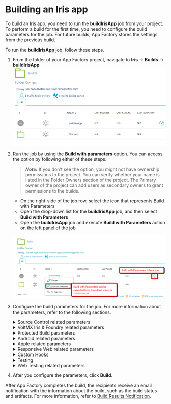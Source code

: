                            

Building an Iris app
=========================

To build an Iris app, you need to run the **buildIrisApp** job from your project. To perform a build for the first time, you need to configure the build parameters for the job. For future builds, App Factory stores the settings from the previous build.

To run the **buildIrisApp** job, follow these steps.

1.  From the folder of your App Factory project, navigate to **Iris** → **Builds** → **buildIrisApp**
    ![](Resources/Images/Iris_Builds.png)

2.  Run the job by using the **Build with parameters** option. You can access the option by following either of these steps. <br>

    > **_Note:_** If you don’t see the option, you might not have ownership permissions to the project. You can verify whether your name is listed in the Folder Owners section of the project. The Primary owner of the project can add users as secondary owners to grant permissions to the builds.<br>

    *   On the right-side of the job row, select the icon that represents Build with Parameters
    *   Open the drop-down list for the **buildIrisApp** job, and then select **Build with Parameters**
    *   Open the **buildIrisApp** job and execute **Build with Parameters** action on the left panel of the job

    ![](Resources/Images/BuildWithParameters.png)
    
3.  Configure the build parameters for the job. For more information about the parameters, refer to the following sections.  
    <details close markdown="block"><summary>Source Control related parameters</summary>
    <table style="width: 80%;mc-table-style: url('Resources/TableStyles/Basic.css');" class="TableStyle-Basic" cellspacing="0"><colgroup><col class="TableStyle-Basic-Column-Column1" style="width: 30%;"><col class="TableStyle-Basic-Column-Column1" style="width: 50%;"></colgroup><tbody><tr class="TableStyle-Basic-Body-Body1"><th class="TableStyle-Basic-BodyE-Column1-Body1"><b>Parameter</b></th><th class="TableStyle-Basic-BodyD-Column1-Body1"><b>Description</b></th></tr><tr class="TableStyle-Basic-Body-Body1"><td class="TableStyle-Basic-BodyB-Column1-Body1">PROJECT_SOURCE_CODE_BRANCH</td><td class="TableStyle-Basic-BodyA-Column1-Body1">Specifies the branch, release tag, or the commit ID of the repository that contains the source code of the Iris project.</td></tr></tbody></table>
    </details>

    <details close markdown="block"><summary>VoltMX Iris & Foundry related parameters</summary>
    <table style="width: 80%;mc-table-style: url('Resources/TableStyles/Basic.css');" class="TableStyle-Basic" cellspacing="0"><colgroup><col class="TableStyle-Basic-Column-Column1" style="width: 30%;"><col class="TableStyle-Basic-Column-Column1" style="width: 50%;"></colgroup><tbody><tr class="TableStyle-Basic-Body-Body1"><th class="TableStyle-Basic-BodyE-Column1-Body1"><b>Parameter</b></th><th class="TableStyle-Basic-BodyD-Column1-Body1"><b>Description</b></th></tr><tr class="TableStyle-Basic-Body-Body1"><td class="TableStyle-Basic-BodyE-Column1-Body1"><a name="BUILD_MODE"></a>BUILD_MODE</td><td class="TableStyle-Basic-BodyD-Column1-Body1">Specifies the mode in which the app is built. Contains the following options.<br><b>debug:</b>Builds the app in debug mode, which adds debugging options in the app binary<br><b>test:</b>Builds the app in test mode, which enables automated testing for the app<br><b>release:</b>Builds the app in release mode (release-unprotected mode), which optimizes the app for execution.<br>The release mode does not provide additional security for the app<br><b>release-protected:</b>Builds the app in a release-protected mode, which optimizes the app for execution and also provides extra security with encryption keys.<br>
    
    > **_Important:_** For the <b>release</b> and <b>release-protected</b> build modes, you need to set the Android KeyStore options. For more information, refer to <a href="#Android" class="selected">Android related parameters</a>.<br>For the <b>release-protected</b> build mode, you need to configure the <b>Web protection</b> related parameters. For more information, refer to <a href="#DesktopWeb" class="selected">Desktop Web related parameters</a>.<br>
    
    > **_Note:_** In <b>debug</b> mode, the landing screen of the app is the Volt MX debugger screen. Make sure that your test scripts are prepared to navigate away from this screen.<br>For the <b>release-protected</b> mode, the encryption keys are the values that you configure in Iris. The keys are configured in <b>Project Settings</b> → <b>Native</b> → <b>iPhone/iPad/Watch or Android</b> → <b>Protected Mode</b>.</td></tr><tr class="TableStyle-Basic-Body-Body1"><td class="TableStyle-Basic-BodyE-Column1-Body1">FOUNDRY_CREDENTIALS_ID</td><td class="TableStyle-Basic-BodyD-Column1-Body1">Specifies the Volt MX Cloud credentials that App Factory uses to build the Iris project and publish any linked services. If you are building an app for the Web channel, the credentials are used to upload the WAR files to Volt MX Foundry and to publish the app.</td></tr><tr class="TableStyle-Basic-Body-Body1"><td class="TableStyle-Basic-BodyB-Column1-Body1">FOUNDRY_APP_CONFIG</td><td class="TableStyle-Basic-BodyA-Column1-Body1">Specifies the configuration details of the Foundry app, such as app name, account ID, console URL, and identity server URL. For more information, refer to <a href="ManagingCredentials.html#Adding_Foundry" target="_blank">Adding Volt MX Foundry App Configuration</a>.<br>If your app does not contain any integration with Foundry, you can skip this build parameter.</td></tr></tbody></table>
    </details>

    <details close markdown="block"><summary>Protected Build parameters</summary>
    
    > **_Important:_** To use protected keys for your app, you need to add encryption keys to your project. For more information, refer to [Adding Encryption Keys](ManagingCredentials.md#Encryption_Keys).
    
    <table style="width: 80%;mc-table-style: url('Resources/TableStyles/Basic.css');" class="TableStyle-Basic" cellspacing="0"><colgroup><col class="TableStyle-Basic-Column-Column1" style="width: 30%;"><col class="TableStyle-Basic-Column-Column1" style="width: 50%;"></colgroup><tbody><tr class="TableStyle-Basic-Body-Body1"><th class="TableStyle-Basic-BodyE-Column1-Body1"><b>Parameter</b></th><th class="TableStyle-Basic-BodyD-Column1-Body1"><b>Description</b></th></tr><tr class="TableStyle-Basic-Body-Body1"><td class="TableStyle-Basic-BodyB-Column1-Body1">PROTECTED_KEYS</td><td class="TableStyle-Basic-BodyA-Column1-Body1">Specifies the encryption keys that are used to provide additional security for the app. You can select the public key, private key, or fin key.This parameter is displayed only if the <a href="#VoltMX" class="selected">BUILD_MODE</a> parameter is <b>release-protected</b>.</td></tr></tbody></table>
    </details>

    <details close markdown="block"><summary>Android related parameters</summary>
    <table style="width: 80%;mc-table-style: url('Resources/TableStyles/Basic.css');" class="TableStyle-Basic" cellspacing="0"><colgroup><col class="TableStyle-Basic-Column-Column1" style="width: 30%;"><col class="TableStyle-Basic-Column-Column1" style="width: 50%;"></colgroup><tbody><tr class="TableStyle-Basic-Body-Body1"><th class="TableStyle-Basic-BodyE-Column1-Body1"><b>Parameter</b></th><th class="TableStyle-Basic-BodyD-Column1-Body1"><b>Description</b></th></tr><tr class="TableStyle-Basic-Body-Body1"><td class="TableStyle-Basic-BodyE-Column1-Body1">ANDROID</td><td class="TableStyle-Basic-BodyD-Column1-Body1">Specifies whether the app must be built for the Android platform.If you select this check box, the <a href="#Android" class="selected">Android related parameters</a> appear.</td></tr><tr class="TableStyle-Basic-Body-Body1"><td class="TableStyle-Basic-BodyE-Column1-Body1">ANDROID_UNIVERSAL_NATIVE</td><td class="TableStyle-Basic-BodyD-Column1-Body1">Specifies whether the app must be built as a universal Android app for both Mobile and Tablet channels.If you select this check box, you need to configure the following parameters.<br><b>ANDROID_UNIVERSAL_APP_ID</b>: Specifies the unique ID of the app that identifies the app on the device, and on Google Play Store.<br>For example: <code class="codefirst">com.foo.KitchenSink</code><br>

    > **_Note:_** The app ID is the value that you enter in Iris in <b>Project Settings</b> → <b>Native</b> → <b>Android</b> → <b>Package Name</b>.</td></tr><tr class="TableStyle-Basic-Body-Body1"><td class="TableStyle-Basic-BodyE-Column1-Body1">ANDROID_MOBILE_NATIVE</td><td class="TableStyle-Basic-BodyD-Column1-Body1">Specifies whether the app must be built for the native Android platform for the Mobile channel.If you select this check box, you need to configure the following parameters.<br><b>ANDROID_MOBILE_APP_ID</b>: Specifies the unique ID that identifies the app on the device, and on Google Play Store.<br>For example: <code class="codefirst">com.foo.KitchenSink</code><br>

    > **_Note:_** The app ID is the value that you enter in Iris in <b>Project Settings</b> → <b>Native</b> → <b>Android</b> → <b>Package Name</b>.</td></tr><tr class="TableStyle-Basic-Body-Body1"><td class="TableStyle-Basic-BodyE-Column1-Body1">ANDROID_TABLET_NATIVE</td><td class="TableStyle-Basic-BodyD-Column1-Body1">Specifies whether the app must be built for the native Android platform for the Tablet channel.<br>If you select this check box, you need to configure the following parameters.<br><b>ANDROID_TABLET_NATIVE</b>: Specifies the unique ID that identifies the app on the device, and on Google Play Store.<br>For example: <code class="codefirst">com.foo.KitchenSink</code><br>

    > **_Note:_** The app ID is the value that you enter in Iris in <b>Project Settings</b> → <b>Native</b> → <b>Android</b> → <b>Package Name</b>.</td></tr><tr class="TableStyle-Basic-Body-Body1"><td class="TableStyle-Basic-BodyE-Column1-Body1">ANDROID_APP_VERSION</td><td class="TableStyle-Basic-BodyD-Column1-Body1">Specifies the version of the Android application. The version number is the value that you enter in Iris in <b>Project Settings</b> → <b>Application</b> → <b>Version</b>.<br>For example: <b>1.0.1</b></td></tr><tr class="TableStyle-Basic-Body-Body1"><td class="TableStyle-Basic-BodyE-Column1-Body1">ANDROID_VERSION_CODE</td><td class="TableStyle-Basic-BodyD-Column1-Body1">Specifies the internal positive integer that is used to determine the recent versions, where a&nbsp;higher number indicates a more recent version.<br>The app internal version number is entered in Iris at <b>Project Settings</b> → <b>Native</b> → <b>Android</b> → <b>Version Code</b>.</td></tr><tr class="TableStyle-Basic-Body-Body1"><td class="TableStyle-Basic-BodyE-Column1-Body1">ANDROID_APP_BUNDLE</td><td class="TableStyle-Basic-BodyD-Column1-Body1">Specifies whether the binary must be built in the Android App Bundle (AAB) format for submission to the Google Play Store.</td></tr><tr class="TableStyle-Basic-Body-Body1"><td class="TableStyle-Basic-BodyE-Column1-Body1">SUPPORT_X86_DEVICES</td><td class="TableStyle-Basic-BodyD-Column1-Body1">Specifies whether the app binaries are built for devices that use the <b>x86 architecture</b>.<br>If you enable this parameter, the build notification email will contain <b>ARM_64bit</b> and <b>x86_64 bit</b> binaries.</td></tr><tr class="TableStyle-Basic-Body-Body1"><td class="TableStyle-Basic-BodyE-Column1-Body1">ANDROID_KEYSTORE_FILE</td><td class="TableStyle-Basic-BodyD-Column1-Body1">Specifies the keystore file that is used to sign the Android binary. The supported file formats are <code class="file_names">.keystore</code> and <code class="file_names">.jks</code>. For more information, refer to <a href="https://developer.android.com/training/articles/keystore" target="_blank">Android keystore system</a> and <a href="https://developer.android.com/studio/publish/app-signing" target="_blank">Sign your app</a>.<br>

    > **_Note:_** If your <a href="#VoltMX" class="selected">build mode</a> is debug, you can skip this parameter.</td></tr><tr class="TableStyle-Basic-Body-Body1"><td class="TableStyle-Basic-BodyE-Column1-Body1">ANDROID_KEYSTORE_PASSWORD</td><td class="TableStyle-Basic-BodyD-Column1-Body1">Specifies the password for the keystore file that is selected in the ANDROID_KEYSTORE_FILE parameter. For more information, refer to <a href="https://developer.android.com/training/articles/keystore" target="_blank">Android keystore system</a> and <a href="https://developer.android.com/studio/publish/app-signing" target="_blank">Sign your app</a>. <br>

    > **_Note:_** If your <a href="#VoltMX" class="selected">build mode</a> is debug, you can skip this parameter.</td></tr><tr class="TableStyle-Basic-Body-Body1"><td class="TableStyle-Basic-BodyE-Column1-Body1">ANDROID_KEY_PASSWORD</td><td class="TableStyle-Basic-BodyD-Column1-Body1">Specifies the password to the key that is used to sign-in to the Android library. For more information, refer to <a href="https://developer.android.com/training/articles/keystore" target="_blank">Android keystore system</a> and <a href="https://developer.android.com/studio/publish/app-signing" target="_blank">Sign your app</a>.<br>

    > **_Note:_** If your <a href="#VoltMX" class="selected">build mode</a> is debug, you can skip this parameter.</td></tr><tr class="TableStyle-Basic-Body-Body1"><td class="TableStyle-Basic-BodyB-Column1-Body1">ANDROID_KEY_ALIAS</td><td class="TableStyle-Basic-BodyA-Column1-Body1">Specifies the alias of the signing key in the keystore. For more information, refer to <a href="https://developer.android.com/training/articles/keystore" target="_blank">Android keystore system</a> and <a href="https://developer.android.com/studio/publish/app-signing" target="_blank">Sign your app</a>.<br>

    > **_Note:_** If your <a href="#VoltMX" class="selected">build mode</a> is debug, you can skip this parameter.</td></tr></tbody></table>
    </details>

    <details close markdown="block"><summary>Apple related parameters</summary>
    > **_Important:_** Before you build the app or the artifacts for iOS, make sure that you register the App ID. For more information, refer to [Register an App ID](https://help.apple.com/developer-account#/dev1b35d6f83).  
      
    Make sure that the signing certificates and distribution profiles have not expired. Otherwise, the build fails and an error occurs.
    
    <table style="width: 80%;mc-table-style: url('Resources/TableStyles/Basic.css');" class="TableStyle-Basic" cellspacing="0"><colgroup><col class="TableStyle-Basic-Column-Column1" style="width: 30%;"><col class="TableStyle-Basic-Column-Column1" style="width: 50%;"></colgroup><tbody><tr class="TableStyle-Basic-Body-Body1"><th class="TableStyle-Basic-BodyE-Column1-Body1"><b>Parameter</b></th><th class="TableStyle-Basic-BodyD-Column1-Body1"><b>Description</b></th></tr><tr class="TableStyle-Basic-Body-Body1"><td class="TableStyle-Basic-BodyE-Column1-Body1">IOS</td><td class="TableStyle-Basic-BodyD-Column1-Body1">Specifies whether the app must be built for the iOS platform.If you select this check box, the <a href="#Apple" class="selected">Apple related parameters</a> appear.<br>
    
    > **_Important:_** Make sure that you register the App ID before you build the app or the artifacts for iOS. For more information, refer to <a href="https://help.apple.com/developer-account#/dev1b35d6f83" target="_blank">Register an App ID</a>.</td></tr><tr class="TableStyle-Basic-Body-Body1"><td class="TableStyle-Basic-BodyE-Column1-Body1"><a name="SIGNING_METHOD"></a>SIGNING_METHOD</td><td class="TableStyle-Basic-BodyD-Column1-Body1">Specifies the mode of signing for the iOS binary (<code class="file_names">.ipa</code>). Contains the following options:<br><b>.</b>Apple-AccountManual-Certificates<br>

    > **_Note:_** Among the <b>APPLE_ID</b> or <b>APPLE_SIGNING_CERTIFICATES</b> parameters, only one parameter is mandatory based on the SIGNING_METHOD.</td></tr><tr class="TableStyle-Basic-Body-Body1"><td class="TableStyle-Basic-BodyE-Column1-Body1">APPLE_ID</td><td class="TableStyle-Basic-BodyD-Column1-Body1">Specifies the credentials of the Apple developer account that is used to generate certificates for the iOS binary.This parameter is applicable only if the <a href="#SIGNING_METHOD" class="selected">SIGNING_METHOD</a> is <b>Apple-Account</b>.<br>For more information, refer to <a href="Prerequisites.html#Apple" target="_blank">Apple Signing Certificates</a>.</td></tr><tr class="TableStyle-Basic-Body-Body1"><td class="TableStyle-Basic-BodyE-Column1-Body1">APPLE_DEVELOPER_TEAM_ID</td><td class="TableStyle-Basic-BodyD-Column1-Body1">Specifies the ID&nbsp;of the developer team that is building the app. This parameter is applicable only if your Apple ID is a part of multiple development teams. If your Apple ID is enrolled as an individual, you can skip this parameter.<br>For more information, refer to <a href="https://help.apple.com/developer-account#/dev55c3c710c" target="_blank">Locate your Team ID</a>.<span class="autonumber"><br>
    
    > **_Note:_** If the first build of your project has a value for APPLE_DEVELOPER_TEAM_ID, you need to enter the value for this parameter in each build. If the parameter is empty for the first build of the project, it must remain empty for all the upcoming builds.</td></tr><tr class="TableStyle-Basic-Body-Body1"><td class="TableStyle-Basic-BodyE-Column1-Body1">APPLE_SIGNING_CERTIFICATES</td><td class="TableStyle-Basic-BodyD-Column1-Body1">Specifies the certificates that are used to sign the iOS binary ](<b>.ipa</b>).<br>This parameter is applicable only if the <a href="#SIGNING_METHOD" class="selected">SIGNING_METHOD</a> is <b>Manual-Certificates</b>.<br>For more information, refer to <a href="Prerequisites.md#Apple" target="_blank">Apple Signing Certificates</a>.</td></tr><tr class="TableStyle-Basic-Body-Body1"><td class="TableStyle-Basic-BodyE-Column1-Body1">IOS_UNIVERSAL_NATIVE</td><td class="TableStyle-Basic-BodyD-Column1-Body1">Specifies whether the app must be built as a universal iOS app for both Mobile and Tablet channels.<br>If you select this check box, you need to configure the following parameters.<br><b>IOS_UNIVERSAL_APP_ID</b>: Specifies the unique ID of the app that identifies the app on the device, and is used by the operating system.<br>For example: <code class="codefirst">com.foo.KitchenSink</code><br>
    
    > **_Note:_**The app ID is the value that you enter in Iris in <b>Project Settings</b> → <b>Native</b> → <b>iPhone/iPad/Watch</b> → <b>Bundle Identifier</b>.</td></tr><tr class="TableStyle-Basic-Body-Body1"><td class="TableStyle-Basic-BodyE-Column1-Body1">IOS_MOBILE_NATIVE</td><td class="TableStyle-Basic-BodyD-Column1-Body1">Specifies whether the app must be built for the native iOS platform for the Mobile channel.<br>If you select this check box, you need to configure the following parameters.<br><b>IOS_MOBILE_APP_ID</b>: Specifies the unique ID of the app that identifies the app on the device, and is used by the operating system.<br>For example: <code class="codefirst">com.foo.KitchenSink</code><span class="autonumber"><br>
    
    > **_Note:_** The app ID is the value that you enter in Iris in <b>Project Settings</b> → <b>Native</b> → <b>iPhone/iPad/Watch</b> → <b>Bundle Identifier</b>.</td></tr><tr class="TableStyle-Basic-Body-Body1"><td class="TableStyle-Basic-BodyE-Column1-Body1">IOS_MOBILE_NATIVE</td><td class="TableStyle-Basic-BodyD-Column1-Body1">Specifies whether the app must be built for the native iOS platform for the Tablet channel.<br>If you select this check box, you need to configure the following parameters.<b>IOS_TABLET_APP_ID </b>: Specifies the unique ID of the app that identifies the app on the device, and is used by the operating system.<br>For example: <code class="codefirst">com.foo.KitchenSink</code><span class="autonumber"><br>

    > **_Note:_**  The app ID is the value that you enter in Iris in <b>Project Settings</b> → <b>Native</b> → <b>iPhone/iPad/Watch</b> → <b>Bundle Identifier</b>.</td></tr><tr class="TableStyle-Basic-Body-Body1"><td class="TableStyle-Basic-BodyE-Column1-Body1">IOS_APP_VERSION</td><td class="TableStyle-Basic-BodyD-Column1-Body1">Specifies the version of the iOS application. The version number is the value that you enter in Iris in <b>Project Settings</b> → <b>Application</b> → <b>Version</b>.<br>For example: <b>1.0.1</b></td></tr><tr class="TableStyle-Basic-Body-Body1"><td class="TableStyle-Basic-BodyE-Column1-Body1">IOS_BUNDLE_VERSION</td><td class="TableStyle-Basic-BodyD-Column1-Body1">Specifies the version of the bundle that is used in the app. The bundle version is the value that you enter in Iris in <b>Project Settings</b> → <b>Native</b> → <b>iPhone/iPad/Watch</b> → <b>Bundle Version</b>.<br>For example: <b>1.0.1</b></td></tr><tr class="TableStyle-Basic-Body-Body1"><td class="TableStyle-Basic-BodyE-Column1-Body1">IOS_DISTRIBUTION_TYPE</td><td class="TableStyle-Basic-BodyD-Column1-Body1">Specifies the type of distribution that is used for the app. For more information, refer to&nbsp;<a href="https://developer.apple.com/documentation/xcode/preparing_your_app_for_distribution" target="_blank">Preparing Your App for Distribution</a>.<br>Contains the following options:<br><b>Development</b>: Used if you want to build the app for testing or debugging<br><b>Adhoc</b>: Used if you want to build the app for Quality Assurance or User Acceptance Testing<br><b>Enterprise</b>: Used if you want to build and distribute your app internally and your company is enrolled in Apple's Developer Enterprise Program<br><b>App Store</b>: Used if you want to build and release your app on the Apple App Store<br>If you are building your app to test using App Factory's DeviceFarm integration, you can select any of the above options.<br>

    > **_Note:_** With <b>Development</b> and <b>Adhoc</b> distribution, you can install and run the app on devices that are registered in your Apple Developer account. With Adhoc, you can test the app by using the production level app services, such as Push Notifications.<br>For <b>Enterprise</b> and <b>App Store</b> distribution, you need to build the app in <b>release</b> mode.</td></tr><tr class="TableStyle-Basic-Body-Body1"><td class="TableStyle-Basic-BodyB-Column1-Body1">APPLE_WATCH_EXTENSION</td><td class="TableStyle-Basic-BodyA-Column1-Body1">Specifies whether an app extension binary must be generated for the Apple Watch platform. This extension can only be built along with an iOS build.</td></tr></tbody></table>
    </details>

    <details close markdown="block"><summary>Responsive Web related parameters</summary>
    <table style="width: 80%;mc-table-style: url('Resources/TableStyles/Basic.css');" class="TableStyle-Basic" cellspacing="0"><colgroup><col class="TableStyle-Basic-Column-Column1" style="width: 30%;"><col class="TableStyle-Basic-Column-Column1" style="width: 50%;"></colgroup><tbody><tr class="TableStyle-Basic-Body-Body1"><th class="TableStyle-Basic-BodyE-Column1-Body1"><b>Parameter</b></th><th class="TableStyle-Basic-BodyD-Column1-Body1"><b>Description</b></th></tr><tr class="TableStyle-Basic-Body-Body1"><td class="TableStyle-Basic-BodyE-Column1-Body1"><a name="DESKTOP_WEB"></a>RESPONSIVE_WEB</td><td class="TableStyle-Basic-BodyD-Column1-Body1">Specifies whether the app must be built for the Responsive Web channel.If you select this check box, the <a href="#DesktopWeb" class="selected">Web related parameters</a> appear.</td></tr><tr class="TableStyle-Basic-Body-Body1"><td class="TableStyle-Basic-BodyE-Column1-Body1">PUBLISH_WEB_APP</td><td class="TableStyle-Basic-BodyD-Column1-Body1">Specifies whether the app must be published to the Foundry environment.<br>

    > **_Note:_** If the app is built for both Desktop Web and SPA channels, a combined archive is generated and published to the specified Foundry environment.</td></tr><tr class="TableStyle-Basic-Body-Body1"><td class="TableStyle-Basic-BodyE-Column1-Body1">WEB_APP_VERSION</td><td class="TableStyle-Basic-BodyD-Column1-Body1">Specifies the version of the web app. The version number is the value that you enter in Iris in <b>Project Settings</b> → <b>Application</b> → <b>Version</b>.For example: <b>1.0.1</b></td></tr><tr class="TableStyle-Basic-Body-Body1"><td class="TableStyle-Basic-BodyB-Column1-Body1">FORCE_WEB_APP_BUILD_COMPATABILITY_MODE</td><td class="TableStyle-Basic-BodyA-Column1-Body1">Specifies whether the web app package must be built by using the WAR (<code class="file_names">.war</code>) extension. The version number is the value that you enter in Iris in <b>Project Settings</b> → <b>Application</b> → <b>Force Web App Build Compatibility Mode</b>.<br>
    
    > **_Important:_** The ZIP extension (<code class="file_names">.zip</code>) is supported from V8 ServicePack 2 on Volt MX Cloud. If your app uses plugins from earlier versions, make sure that you select this check box.WAR (<code class="file_names">.war</code>) extension is not supported with multi-tenant environments in Volt MX Foundry.</td></tr></tbody></table>
    
    #### Web protection parameters
    
    The web protection parameters are displayed only if [RESPONSIVE\_WEB](#DESKTOP_WEB) is enabled and the [BUILD\_MODE](#BUILD_MODE) is **release-protected**.
    
    <table style="width: 80%;mc-table-style: url]('Resources/TableStyles/Basic.css');" class="TableStyle-Basic" cellspacing="0"><colgroup><col class="TableStyle-Basic-Column-Column1" style="width: 30%;"><col class="TableStyle-Basic-Column-Column1" style="width: 50%;"></colgroup><tbody><tr class="TableStyle-Basic-Body-Body1"><th class="TableStyle-Basic-BodyE-Column1-Body1"><b>Parameter</b></th><th class="TableStyle-Basic-BodyD-Column1-Body1"><b>Description</b></th></tr><tr class="TableStyle-Basic-Body-Body1"><td class="TableStyle-Basic-BodyE-Column1-Body1">OBFUSCATION_PROPERTIES</td><td class="TableStyle-Basic-BodyD-Column1-Body1">Specifies the properties that are used to obfuscate the web app.<br>For information about adding these properties to App Factory, refer to <a href="ManagingCredentials.md#Secure_JS" target="_blank">Adding Secure JS&nbsp;Properties</a>.<br>For information about obtaining the secure JS properties, refer to <a href="../../../Iris/iris_user_guide/Content/SecureyourWebApplication.html#Secure" target="_blank">Implement Protected Mode Build for Web Applications</a>.</td></tr><tr class="TableStyle-Basic-Body-Body1"><td class="TableStyle-Basic-BodyE-Column1-Body1">PROTECTION_LEVEL</td><td class="TableStyle-Basic-BodyD-Column1-Body1">Specifies the level of protection that is used for the web app. Contains the following options:<br><b>.</b>BASIC<br><b>.</b>MODERATE<br><b>.</b>CUSTOM<br>If you select <b>CUSTOM</b>, App Factory displays the CUSTOM_PROTECTION_PATH parameter.</td></tr><tr class="TableStyle-Basic-Body-Body1"><td class="TableStyle-Basic-BodyE-Column1-Body1">EXCLUDE_LIST_PATH</td><td class="TableStyle-Basic-BodyD-Column1-Body1">Specifies the path to a list of files that must be excluded from the obfuscation. The path must be relative to the root of the repository.<br>For information about the exclusion list, refer to <a href="../../../Iris/iris_user_guide/Content/SecureyourWebApplication.html#SecureCIBuild" target="_blank">Implement Protected Mode Build for Web Applications</a>.</td></tr><tr class="TableStyle-Basic-Body-Body1"><td class="TableStyle-Basic-BodyB-Column1-Body1">CUSTOM_PROTECTION_PATH</td><td class="TableStyle-Basic-BodyA-Column1-Body1">Specifies the path to the custom protection configuration that you want to use for your web app. The path must be relative to the root of the repository.<br>For information about the configuring custom protection, refer to <a href="../../../Iris/iris_user_guide/Content/SecureyourWebApplication.html#SecureCIBuild" target="_blank">Implement Protected Mode Build for Web Applications</a>.<br>

    > **_Note:_** This parameter is displayed only if the PROTECTION_LEVEL parameter is set to <b>CUSTOM</b>.</td></tr></tbody></table>
    </details>

    <details close markdown="block"><summary>Custom Hooks</summary>
    <table style="width: 80%;mc-table-style: url('Resources/TableStyles/Basic.css');" class="TableStyle-Basic" cellspacing="0"><colgroup><col class="TableStyle-Basic-Column-Column1" style="width: 30%;"><col class="TableStyle-Basic-Column-Column1" style="width: 50%;"></colgroup><tbody><tr class="TableStyle-Basic-Body-Body1"><th class="TableStyle-Basic-BodyE-Column1-Body1"><b>Parameter</b></th><th class="TableStyle-Basic-BodyD-Column1-Body1"><b>Description</b></th></tr><tr class="TableStyle-Basic-Body-Body1"><td class="TableStyle-Basic-BodyB-Column1-Body1">RUN_CUSTOM_HOOKS</td><td class="TableStyle-Basic-BodyA-Column1-Body1">Specifies whether Custom Hooks must be run as part of the build pipeline. If this parameter is disabled, App Factory does not run Custom Hooks in the build pipeline.</td></tr></tbody></table>
    </details>

    <details close markdown="block"><summary>Testing</summary>
    <table style="width: 80%;mc-table-style: url('Resources/TableStyles/Basic.css');" class="TableStyle-Basic" cellspacing="0"><colgroup><col class="TableStyle-Basic-Column-Column1" style="width: 30%;"><col class="TableStyle-Basic-Column-Column1" style="width: 50%;"></colgroup><tbody><tr class="TableStyle-Basic-Body-Body1"><th class="TableStyle-Basic-BodyE-Column1-Body1"><b>Parameter</b></th><th class="TableStyle-Basic-BodyD-Column1-Body1"><b>Description</b></th></tr><tr class="TableStyle-Basic-Body-Body1"><td class="TableStyle-Basic-BodyE-Column1-Body1">TEST_FRAMEWORK</td><td class="TableStyle-Basic-BodyD-Column1-Body1">Specifies which framework is used to test the app. Contains the following options:<b>TestNG</b><b>Jasmine</b></td></tr><tr class="TableStyle-Basic-Body-Body1"><td class="TableStyle-Basic-BodyB-Column1-Body1">RUN_NATIVE_TESTS</td><td class="TableStyle-Basic-BodyA-Column1-Body1">Specifies whether tests are run for the Native channel for the platforms. If you select this check box, the console displays additional parameters.This parameter is displayed only if the <a href="#Builds" class="selected">ANDROID or IOS</a> parameters are enabled.</td></tr></tbody></table>
    
    #### TestNG related parameters
    
    <table style="width: 80%;mc-table-style: url]('Resources/TableStyles/Basic.css');" class="TableStyle-Basic" cellspacing="0"><colgroup><col class="TableStyle-Basic-Column-Column1" style="width: 30%;"><col class="TableStyle-Basic-Column-Column1" style="width: 50%;"></colgroup><tbody><tr class="TableStyle-Basic-Body-Body1"><th class="TableStyle-Basic-BodyE-Column1-Body1"><b>Parameter</b></th><th class="TableStyle-Basic-BodyD-Column1-Body1"><b>Description</b></th></tr><tr class="TableStyle-Basic-Body-Body1"><td class="TableStyle-Basic-BodyE-Column1-Body1"><a name="TEST_ENVIRONMENT"></a>TEST_ENVIRONMENT</td><td class="TableStyle-Basic-BodyD-Column1-Body1">Specifies the environment that is used to run the tests. Contains the following options:<b>Standard</b><b>Custom</b></td></tr><tr class="TableStyle-Basic-Body-Body1"><td class="TableStyle-Basic-BodyE-Column1-Body1"><a name="Appium"></a>APPIUM_VERSION</td><td class="TableStyle-Basic-BodyD-Column1-Body1">Specifies version of Appium that is used to run tests. This parameter is applicable for <a href="#TEST_ENVIRONMENT" class="selected"><b>Custom</b> test environments</a>.For standard environments, new versions of Appium are installed as part of the AWS run.For information about supported versions of Appium on AWS DeviceFarm, refer <a href="CustomTestEnvRun_RawMode.md">Custom Test Environment Run</a>.For information on artifacts available in the notification mail for AWS Custom Environment Run, refer <a href="RunningIrisApp.html#AWS_Custom" target="_blank">Building an App in AWS Custom Environment</a>.</td></tr><tr class="TableStyle-Basic-Body-Body1"><td class="TableStyle-Basic-BodyE-Column1-Body1">TESTNG_FILES</td><td class="TableStyle-Basic-BodyD-Column1-Body1">Specifies the path of the TestNG files in the testing JAR&nbsp;file. This parameter is applicable for <a href="#TEST_ENVIRONMENT" class="selected"><b>Custom</b> test environments</a>.The <code class="file_names">testng.xml</code> file at the root of the JAR is selected by default.You can specify multiple file paths by separating them with a comma. For example:<code class="codefirst" style="font-size: 11pt;">package/testng.XML, package/appfactory/testng.xml, testng.xml</code></td></tr><tr class="TableStyle-Basic-Body-Body1"><td class="TableStyle-Basic-BodyB-Column1-Body1">AVAILABLE_TEST_POOLS</td><td class="TableStyle-Basic-BodyA-Column1-Body1">Specifies the device pool that is used to test the app. You can select an available device pool from the drop-down list.For more information about device pools, refer to <a href="Configuring_Device_Pools.html" target="_blank">Configuring Device Pools</a>.</td></tr></tbody></table>
    
    #### Jasmine related parameters
    
    <table style="width: 80%;mc-table-style: url]('Resources/TableStyles/Basic.css');" class="TableStyle-Basic" cellspacing="0"><colgroup><col class="TableStyle-Basic-Column-Column1" style="width: 30%;"><col class="TableStyle-Basic-Column-Column1" style="width: 50%;"></colgroup><tbody><tr class="TableStyle-Basic-Body-Body1"><th class="TableStyle-Basic-BodyE-Column1-Body1"><b>Parameter</b></th><th class="TableStyle-Basic-BodyD-Column1-Body1"><b>Description</b></th></tr><tr class="TableStyle-Basic-Body-Body1"><td class="TableStyle-Basic-BodyE-Column1-Body1">NATIVE_TEST_PLAN</td><td class="TableStyle-Basic-BodyD-Column1-Body1">Specifies the relative path of the test plan that you want to run, for example: <code class="file_names" style="font-size: 11pt;">testRunner.js</code>.This path is relative to the <code class="file_names" style="font-size: 11pt;">/testresources/Jasmine/Mobile/Test Plans</code> folder or the <code class="file_names" style="font-size: 11pt;">/testresources/Jasmine/Tablet/Test Plans</code> folder.If this parameter is empty, the default plan (<code class="file_names" style="font-size: 11pt;">testPlan.js</code>) is selected.</td></tr><tr class="TableStyle-Basic-Body-Body1"><td class="TableStyle-Basic-BodyE-Column1-Body1"><a name="Appium"></a>APPIUM_VERSION</td><td class="TableStyle-Basic-BodyD-Column1-Body1">Specifies version of Appium that is used to run tests. This parameter is applicable for <a href="#TEST_ENVIRONMENT" class="selected"><b>Custom</b> test environments</a>.For standard environments, new versions of Appium are installed as part of the AWS run.For information about supported versions of Appium on AWS DeviceFarm, refer <a href="CustomTestEnvRun_RawMode.md">Custom Test Environment Run</a>.For information on artifacts available in the notification mail for AWS Custom Environment Run, refer <a href="#AWS_Custom" class="selected">Building an App in AWS Custom Environment</a>.</td></tr><tr class="TableStyle-Basic-Body-Body1"><td class="TableStyle-Basic-BodyB-Column1-Body1">TESTNG_FILES</td><td class="TableStyle-Basic-BodyA-Column1-Body1">Specifies the path of the TestNG files in the testing JAR&nbsp;file. This parameter is applicable for <a href="#TEST_ENVIRONMENT" class="selected"><b>Custom</b> test environments</a>.The <code class="file_names" style="font-size: 11pt;">testng.xml</code> file at the root of the JAR is selected by default.You can specify multiple file paths by separating them with a comma. For example:<code class="codefirst" style="font-size: 11pt;">package/testng.XML, package/appfactory/testng.xml, testng.xml</code></td></tr></tbody></table>
    </details>

    <details close markdown="block"><summary>Web Testing related parameters</summary>
    > **_Important:_** Appium tests (for Jasmine testing) must be placed at the following path in your project: <project>/test/testNG  
    Selenium tests (DesktopWeb tests) must be placed at the following path in your project: <project>/test/testNG/DesktopWeb
    
    <table style="width: 80%;mc-table-style: url('Resources/TableStyles/Basic.css');" class="TableStyle-Basic" cellspacing="0"><colgroup><col class="TableStyle-Basic-Column-Column1" style="width: 30%;"><col class="TableStyle-Basic-Column-Column1" style="width: 50%;"></colgroup><tbody><tr class="TableStyle-Basic-Body-Body1"><th class="TableStyle-Basic-BodyE-Column1-Body1"><b>Parameter</b></th><th class="TableStyle-Basic-BodyD-Column1-Body1"><b>Description</b></th></tr><tr class="TableStyle-Basic-Body-Body1"><td class="TableStyle-Basic-BodyE-Column1-Body1">RUN_DESKTOPWEB_TESTS</td><td class="TableStyle-Basic-BodyD-Column1-Body1">Specifies whether.</td></tr><tr class="TableStyle-Basic-Body-Body1"><td class="TableStyle-Basic-BodyE-Column1-Body1">WEB_TEST_PLAN</td><td class="TableStyle-Basic-BodyD-Column1-Body1">Specifies the relative path of the test plan that you want to run, for example: <code class="file_names" style="font-size: 11pt;">testRunner.js</code>. This parameter is only applicable for the Jasmine test framework.This path is relative to the <code class="file_names" style="font-size: 11pt;">/testresources/Jasmine/Desktop/Test Plans</code> folder.If this parameter is empty, the default plan (<code class="file_names" style="font-size: 11pt;">testPlan.js</code>) is selected.</td></tr><tr class="TableStyle-Basic-Body-Body1"><td class="TableStyle-Basic-BodyE-Column1-Body1">RUN_DESKTOPWEB_TESTS_ARGUMENTS</td><td class="TableStyle-Basic-BodyD-Column1-Body1">Specifies whether arguments (parameters) can be passed in the Maven commands for the DesktopWeb tests.For example: The argument <code class="codefirst" style="font-size: 11pt;">-Dsurefire.suiteXmlFiles=resources/Testng.xml</code> triggers the tests that are present in the <span style="font-family: monospace; font-size: 11pt;">resources/Testng.xml</span> file.</td></tr><tr class="TableStyle-Basic-Body-Body1"><td class="TableStyle-Basic-BodyE-Column1-Body1">AVAILABLE_BROWSERS</td><td class="TableStyle-Basic-BodyD-Column1-Body1">Specifies the browser that is used to run tests for DesktopWeb.<br>

    > **_Note:_** App Factory only supports Google Chrome version 68.0.3419.0 for DesktopWeb testing.</td></tr><tr class="TableStyle-Basic-Body-Body1"><td class="TableStyle-Basic-BodyB-Column1-Body1">SCREEN_RESOLUTION</td><td class="TableStyle-Basic-BodyA-Column1-Body1">Specifies the screen resolution at which you want to run the tests.</td></tr></tbody></table>
    </details>
   
4.  After you configure the parameters, click **Build**.

After App Factory completes the build, the recipients receive an email notification with the information about the build, such as the build status and artifacts. For more information, refer to [Build Results Notification](RunningIrisApp.md#build-results-notification).
